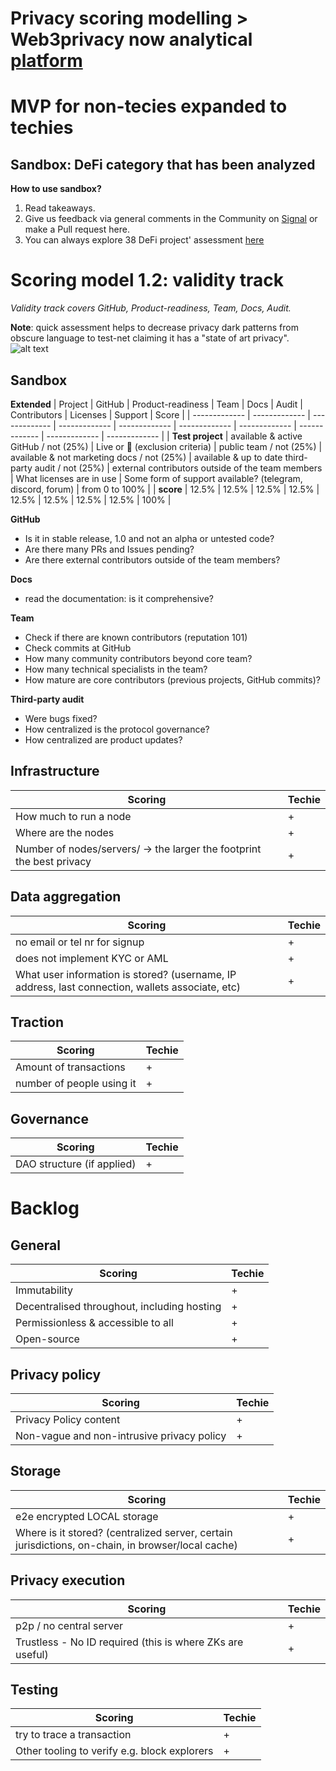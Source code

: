 # Privacy scoring modelling > Web3privacy now analytical [platform](https://github.com/Msiusko/web3privacy/tree/main/Web3privacynowplatform)

# MVP for non-tecies expanded to techies

## Sandbox: DeFi category that has been analyzed

**How to use sandbox?**
1. Read takeaways.
2. Give us feedback via general comments in the Community on [Signal](https://chat.web3privacy.info/) or make a Pull request here.
3. You can always explore 38 DeFi project' assessment [here](https://github.com/web3privacy/web3privacy/blob/main/Web3privacynowplatform/scoringmodel/DeFi%20category%20prototype.md)

# Scoring model 1.2: validity track

_Validity track covers GitHub, Product-readiness, Team, Docs, Audit._

**Note**: quick assessment helps to decrease privacy dark patterns from obscure language to test-net claiming it has a "state of art privacy".
![alt text](https://github.com/web3privacy/web3privacy/blob/main/Web3privacynowplatform/scoringmodel/staticobjects/Scoring%201.2%20validity%20track.png?raw=true)

## Sandbox
**Extended**
| Project | GitHub | Product-readiness | Team | Docs | Audit | Contributors | Licenses | Support | Score |
| ------------- | ------------- | ------------- | ------------- | ------------- | ------------- | ------------- | ------------- | ------------- | ------------- |
| **Test project** | available & active GitHub / not (25%) | Live or 🚧 (exclusion criteria) | public team / not (25%) | available & not marketing docs / not (25%) | available & up to date third-party audit / not (25%) | external contributors outside of the team members | What licenses are in use | Some form of support available? (telegram, discord, forum) | from 0 to 100% |
| **score** | 12.5% | 12.5% | 12.5% | 12.5% | 12.5% | 12.5% | 12.5% | 12.5% | 100% |

**GitHub**
* Is it in stable release, 1.0 and not an alpha or untested code?
* Are there many PRs and Issues pending?
* Are there external contributors outside of the team members?

**Docs**
- read the documentation: is it comprehensive?

**Team**
* Check if there are known contributors (reputation 101)
* Check commits at GitHub
* How many community contributors beyond core team?
* How many technical specialists in the team?
* How mature are core contributors (previous projects, GitHub commits)?

**Third-party audit**
- Were bugs fixed?
- How centralized is the protocol governance?
- How centralized are product updates?

## Infrastructure
| Scoring  | Techie |
| ------------- | ------------- | 
| How much to run a node |  + |
| Where are the nodes | + |
| Number of nodes/servers/ -> the larger the footprint the best privacy | + |

## Data aggregation
| Scoring  | Techie |
| ------------- | ------------- |
| no email or tel nr for signup | + |
| does not implement KYC or AML | + |
| What user information is stored? (username, IP address, last connection, wallets associate, etc) | + |

## Traction
| Scoring  | Techie |
| ------------- | ------------- | 
| Amount of transactions  | + |
| number of people using it | + |

## Governance
| Scoring  | Techie |
| ------------- | ------------- |
| DAO structure (if applied)  | + |

# Backlog

## General
| Scoring  | Techie |
| ------------- | ------------- |
| Immutability | + |
| Decentralised throughout, including hosting | + |
| Permissionless & accessible to all | + |
| Open-source | + | 

## Privacy policy
| Scoring  | Techie |
| ------------- | ------------- | 
| Privacy Policy content | + |
| Non-vague and non-intrusive privacy policy | + |

## Storage
| Scoring  | Techie |
| ------------- | ------------- | 
| e2e encrypted LOCAL storage | + |
| Where is it stored? (centralized server, certain jurisdictions, on-chain, in browser/local cache) | + |

## Privacy execution
| Scoring  | Techie |
| ------------- | ------------- | 
| p2p / no central server | + |
| Trustless - No ID required (this is where ZKs are useful) | + |

## Testing
| Scoring  | Techie |
| ------------- | ------------- |
| try to trace a transaction | + |
| Other tooling to verify e.g. block explorers  | + |
